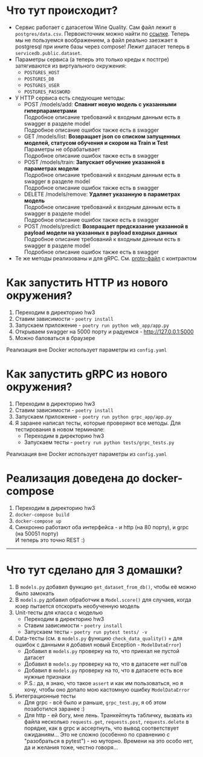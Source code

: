 # Что тут происходит?

* Сервис работает с датасетом Wine Quality. Сам файл лежит в `postgres/data.csv`. Первоисточник можно найти по [ссылке](https://archive.ics.uci.edu/ml/datasets/wine+Quality). Теперь мы не пользуемся воображением, а файл реально заезжает в postgresql при ините базы через compose! Лежит датасет теперь в `servicedb.public.dataset`.
* Параметры сервиса (а теперь это только креды к постгре) затягиваются из виртуального окружения:
  * `POSTGRES_HOST`
  * `POSTGRES_DB`
  * `POSTGRES_USER`
  * `POSTGRES_PASSWORD`
* У HTTP сервиса есть следующие методы:
  * POST /models/add:
    **Спавнит новую модель с указанными гиперпараметрами**<br>
    Подробное описание требований к входным данным есть в swagger в разделе model<br>
    Подробное описание ошибок также есть в swagger<br>
  * GET /models/list:
    **Возвращает json со списком запущенных моделей, статусом обучения и скором на Train и Test**<br>
    Параметры не обрабатывает<br>
    Подробное описание ошибок также есть в swagger<br>
  * POST /models/train:
    **Запускает обучение указанной в параметрах модели**<br>
    Подробное описание требований к входным данным есть в swagger в разделе model<br>
    Подробное описание ошибок также есть в swagger<br>
  * DELETE /models/remove:
    **Удаляет указанную в параметрах модель**<br>
    Подробное описание требований к входным данным есть в swagger в разделе model<br>
    Подробное описание ошибок также есть в swagger<br>
  * POST /models/predict:
    **Возвращает предсказание указанной в payload модели на указанных в payload входных данных**<br>
    Подробное описание требований к входным данным есть в swagger в разделе model<br>
    Подробное описание ошибок также есть в swagger<br>
* Те же методы реализованы и для gRPC. См. [proto-файл](https://github.com/mgcrp/hse_mlops_2022/blob/master/hw3/web_app/grpc/grpc.proto) с контрактом

# Как запустить HTTP из нового окружения?

1) Переходим в директорию hw3
2) Ставим зависимости - `poetry install`
3) Запускаем приложение - `poetry run python web_app/app.py`
4) Открываем swagger на 5000 порту и радуемся - http://127.0.0.1:5000
5) Можно баловаться в браузере

Реализация вне Docker использует параметры из `config.yaml`

# Как запустить gRPC из нового окружения?

1) Переходим в директорию hw3
2) Ставим зависимости - `poetry install`
3) Запускаем приложение - `poetry run python grpc_app/app.py`
4) Я заранее написал тесты, которые проверяют все методы. Для тестирования в новом терминале:
    * Переходим в директорию hw3
    * Запускаем тесты - `poetry run python tests/grpc_tests.py`

Реализация вне Docker использует параметры из `config.yaml`

# Реализация доведена до docker-compose
1) Переходим в директорию hw3
2) `docker-compose build`
3) `docker-compose up`
4) Синхронно работают оба интерфейса - и http (на 80 порту), и grpc (на 50051 порту)<br>
И теперь это точно REST :)

---

# Что тут сделано для 3 домашки?

1) В `models.py` добавил функцию `get_dataset_from_db()`, чтобы её можно было замокать
2) В `models.py` добавил обработчик в `Model.score()` для случаев, когда юзер пытается отскорить необученную модель
3) Unit-тесты для класса с моделью
    * Переходим в директорию hw3
    * Ставим зависимости - `poetry install`
    * Запускаем тесты - `poetry run pytest tests/ -v`
4) Data-тесты (см. в `models.py` функцию `check_data_quality()` + для ошибок с данными я добавил новый Exception - `ModelDataError`)
    * Добавил в `models.py` проверку на то, что приехал не пустой датасет
    * Добавил в `models.py` проверку на то, что в датасете нет null'ов
    * Добавил в `models.py` проверку на то, что в датасете есть все нужные признаки
    * P.S.: да, я знаю, что такое `assert` и как им пользоваться, но я хочу, чтобы оно допало мою кастомную ошибку `ModelDataError`
5) Интеграционные тесты
    * Для grpc - всё было и раньше, `grpc_test.py`, я об этом позаботился заранее :)
    * Для http - ей богу, мне лень. Транкейтнуть табличку, вызвать из файла несколько `requests.get`, `requests.post`, `requests.delete` в порядке, как в grpc и ассертнуть, что вывод соответствует ожиданиям... Это не сложно (особенно по сравнению с "разобраться в pytest") - но муторно. Времени на это особо нет, да и желания тоже, честно говоря...

